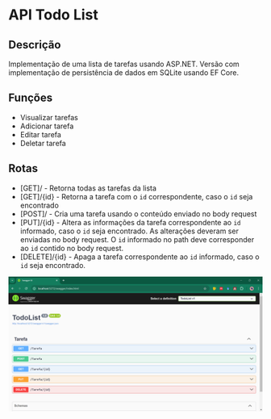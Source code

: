 # API Todo List

## Descrição

Implementação de uma lista de tarefas usando ASP.NET. Versão com implementação de persistência de dados em SQLite usando EF Core.

## Funções

- Visualizar tarefas
- Adicionar tarefa
- Editar tarefa
- Deletar tarefa

## Rotas

- [GET]/ - Retorna todas as tarefas da lista
- [GET]/{id} - Retorna a tarefa com o `id` correspondente, caso o `id` seja encontrado
- [POST]/ - Cria uma tarefa usando o conteúdo enviado no body request
- [PUT]/{id} - Altera as informações da tarefa correspondente ao `id` informado, caso o `id` seja encontrado. As alterações deveram ser enviadas no body request. O `id` informado no path deve corresponder ao `id` contido no body request.
- [DELETE]/{id} - Apaga a tarefa correspondente ao `id` informado, caso o `id` seja encontrado.

<img src="esquema-swagger.png" alt="Swagger do projeto" />
